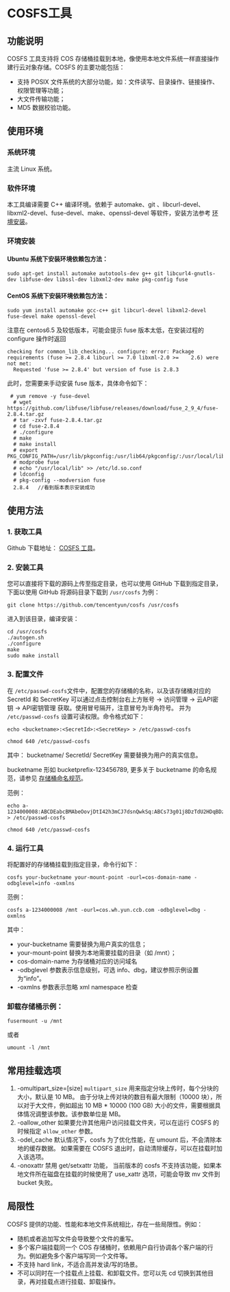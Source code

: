 # COSFS工具

## 功能说明

COSFS 工具支持将 COS 存储桶挂载到本地，像使用本地文件系统一样直接操作建行云对象存储。COSFS 的主要功能包括：

- 支持 POSIX 文件系统的大部分功能，如：文件读写、目录操作、链接操作、权限管理等功能；
- 大文件传输功能；
- MD5 数据校验功能。

## 使用环境

### 系统环境

主流 Linux 系统。

### 软件环境

本工具编译需要 C++ 编译环境。依赖于 automake、git 、libcurl-devel、libxml2-devel、fuse-devel、make、openssl-devel 等软件，安装方法参考 [环境安装](https://cloud.tencent.com/document/product/436/6883#%E7%8E%AF%E5%A2%83%E5%AE%89%E8%A3%85)。 

### 环境安装

#### Ubuntu 系统下安装环境依赖包方法：

```
sudo apt-get install automake autotools-dev g++ git libcurl4-gnutls-dev libfuse-dev libssl-dev libxml2-dev make pkg-config fuse
```

#### CentOS 系统下安装环境依赖包方法：

```
sudo yum install automake gcc-c++ git libcurl-devel libxml2-devel fuse-devel make openssl-devel
```

注意在 centos6.5 及较低版本，可能会提示 fuse 版本太低，在安装过程的 configure 操作时返回 

```
checking for common_lib_checking... configure: error: Package requirements (fuse >= 2.8.4 libcurl >= 7.0 libxml-2.0 >=    2.6) were not met:
  Requested 'fuse >= 2.8.4' but version of fuse is 2.8.3
```

此时，您需要来手动安装 fuse 版本，具体命令如下： 

```
 # yum remove -y fuse-devel
  # wget https://github.com/libfuse/libfuse/releases/download/fuse_2_9_4/fuse-2.8.4.tar.gz
  # tar -zxvf fuse-2.8.4.tar.gz
  # cd fuse-2.8.4
  # ./configure
  # make
  # make install
  # export PKG_CONFIG_PATH=/usr/lib/pkgconfig:/usr/lib64/pkgconfig/:/usr/local/lib/pkgconfig
  # modprobe fuse
  # echo "/usr/local/lib" >> /etc/ld.so.conf
  # ldconfig
  # pkg-config --modversion fuse   
  2.8.4   //看到版本表示安装成功
```

## 使用方法

### 1. 获取工具

Github 下载地址： [COSFS 工具](https://github.com/tencentyun/cosfs)。

### 2. 安装工具

您可以直接将下载的源码上传至指定目录，也可以使用 GitHub 下载到指定目录，下面以使用 GitHub 将源码目录下载到 `/usr/cosfs` 为例：

```
git clone https://github.com/tencentyun/cosfs /usr/cosfs
```

进入到该目录，编译安装： 

```
cd /usr/cosfs
./autogen.sh
./configure
make
sudo make install
```

### 3. 配置文件

在 `/etc/passwd-cosfs`文件中，配置您的存储桶的名称，以及该存储桶对应的 SecretId 和 SecretKey 可以通过点击控制台右上方账号 -> 访问管理 -> 云API密钥 -> API密钥管理 获取。使用冒号隔开，注意冒号为半角符号。 并为 `/etc/passwd-cosfs` 设置可读权限。命令格式如下：

```
echo <bucketname>:<SecretId>:<SecretKey> > /etc/passwd-cosfs
```

```
chmod 640 /etc/passwd-cosfs
```

其中：
bucketname/ SecretId/ SecretKey 需要替换为用户的真实信息。

bucketname 形如 bucketprefix-123456789, 更多关于 bucketname 的命名规范，请参见 [存储桶命名规范](https://cloud.tencent.com/document/product/436/13312#.E5.AD.98.E5.82.A8.E6.A1.B6.E5.91.BD.E5.90.8D.E8.A7.84.E8.8C.83)。

范例：

```
echo a-1234000008:ABCDEabcBMAbeOovjDtI42h3mCJ7dsnQwkSq:ABCs73g01j8DzTdU2HDqBDzpLbABCDzF > /etc/passwd-cosfs
```

```
chmod 640 /etc/passwd-cosfs
```

### 4. 运行工具

将配置好的存储桶挂载到指定目录，命令行如下：

```
cosfs your-bucketname your-mount-point -ourl=cos-domain-name -odbglevel=info -oxmlns
```

范例：

```
cosfs a-1234000008 /mnt -ourl=cos.wh.yun.ccb.com -odbglevel=dbg -oxmlns
```

其中：

- your-bucketname 需要替换为用户真实的信息；
- your-mount-point 替换为本地需要挂载的目录（如 /mnt）；
- cos-domain-name 为存储桶对应的访问域名
- -odbglevel 参数表示信息级别，可选 info、dbg，建议参照示例设置为“info”。
- -oxmlns 参数表示忽略 xml namespace 检查 



### 卸载存储桶示例：

```
fusermount -u /mnt
```

或者

```
umount -l /mnt
```

## 常用挂载选项

1. -omultipart_size=[size]
   `multipart_size` 用来指定分块上传时，每个分块的大小，默认是 10 MB。 由于分块上传对块的数目有最大限制（10000 块），所以对于大文件，例如超出 10 MB * 10000 (100 GB) 大小的文件，需要根据具体情况调整该参数。该参数单位是 MB。
2. -oallow_other
   如果要允许其他用户访问挂载文件夹，可以在运行 COSFS 的时候指定 `allow_other` 参数。
3. -odel_cache
   默认情况下，cosfs 为了优化性能，在 umount 后，不会清除本地的缓存数据。 如果需要在 COSFS 退出时，自动清除缓存，可以在挂载时加入该选项。
4. -onoxattr
   禁用 get/setxattr 功能， 当前版本的 cosfs 不支持该功能，如果本地文件所在磁盘在挂载的时候使用了 use_xattr 选项，可能会导致 mv 文件到 bucket 失败。

## 局限性

COSFS 提供的功能、性能和本地文件系统相比，存在一些局限性。例如：

- 随机或者追加写文件会导致整个文件的重写。
- 多个客户端挂载同一个 COS 存储桶时，依赖用户自行协调各个客户端的行为。例如避免多个客户端写同一个文件等。
- 不支持 hard link，不适合高并发读/写的场景。
- 不可以同时在一个挂载点上挂载、和卸载文件。您可以先 cd 切换到其他目录，再对挂载点进行挂载、卸载操作。
